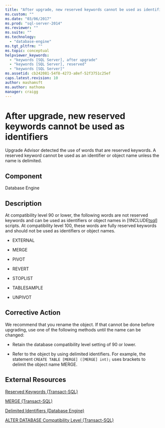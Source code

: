 ```yaml
---
title: "After upgrade, new reserved keywords cannot be used as identifiers | Microsoft Docs"
ms.custom: ""
ms.date: "03/06/2017"
ms.prod: "sql-server-2014"
ms.reviewer: ""
ms.suite: ""
ms.technology: 
  - "database-engine"
ms.tgt_pltfrm: ""
ms.topic: conceptual
helpviewer_keywords: 
  - "keywords [SQL Server], after upgrade"
  - "keywords [SQL Server], reserved"
  - "keywords [SQL Server]"
ms.assetid: cb242081-54f8-4273-a8ef-52f3751c25ef
caps.latest.revision: 10
author: mashamsft
ms.author: mathoma
manager: craigg
---
```

# After upgrade, new reserved keywords cannot be used as identifiers
  Upgrade Advisor detected the use of words that are reserved keywords. A reserved keyword cannot be used as an identifier or object name unless the name is delimited.  
  
## Component  
 Database Engine  
  
## Description  
 At compatibility level 90 or lower, the following words are not reserved keywords and can be used as identifiers or object names in [!INCLUDE[tsql](../../includes/tsql-md.md)] scripts. At compatibility level 100, these words are fully reserved keywords and should not be used as identifiers or object names.  
  
-   EXTERNAL  
  
-   MERGE  
  
-   PIVOT  
  
-   REVERT  
  
-   STOPLIST  
  
-   TABLESAMPLE  
  
-   UNPIVOT  
  
## Corrective Action  
 We recommend that you rename the object. If that cannot be done before upgrading, use one of the following methods until the name can be changed:  
  
-   Retain the database compatibility level setting of 90 or lower.  
  
-   Refer to the object by using delimited identifiers. For example, the statement `CREATE TABLE [MERGE] ([MERGE] int);` uses brackets to delimit the object name MERGE.  
  
## External Resources  
 [Reserved Keywords &#40;Transact-SQL&#41;](/sql/t-sql/language-elements/reserved-keywords-transact-sql)  
  
 [MERGE &#40;Transact-SQL&#41;](/sql/t-sql/statements/merge-transact-sql)  
  
 [Delimited Identifiers (Database Engine)](http://go.microsoft.com/fwlink/?LinkId=112509)  
  
 [ALTER DATABASE Compatibility Level &#40;Transact-SQL&#41;](/sql/t-sql/statements/alter-database-transact-sql-compatibility-level)  
  
  
